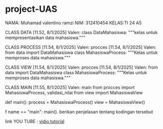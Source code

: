 # project-UAS
NAMA: Muhamad valentino ramzi
NIM: 312410454
KELAS:TI 24 A5

CLASS DATA
[11.52, 8/1/2025] Valen: class DataMahasiswa: """kelas untuk mempresentasikan data mahasiswa."""

CLASS PROCESS
[11.54, 8/1/2025] Valen: procces [11.54, 8/1/2025] Valen: from data import DataMahasiswa
class MahasiswaProcess: """Kelas untuk memproses data mahasiswa."""

CLASS VIEW
[11.54, 8/1/2025] Valen: procces [11.54, 8/1/2025] Valen: from data import DataMahasiswa
class MahasiswaProcess: """Kelas untuk memproses data mahasiswa."""

CLASS MAIN
[11.55, 8/1/2025] Valen: main from procces import MahasiswaProcess, validasi_nilai from view import MahasiswaView

def main(): process = MahasiswaProcess() view = MahasiswaView()

f name == "main": main(). berikan penjelasan tentang kodingan tersebut


  link YOU TUBE : [vidio tutorial](https://www.youtube.com/watch?v=juyHs3T5m7I&t=7s)
